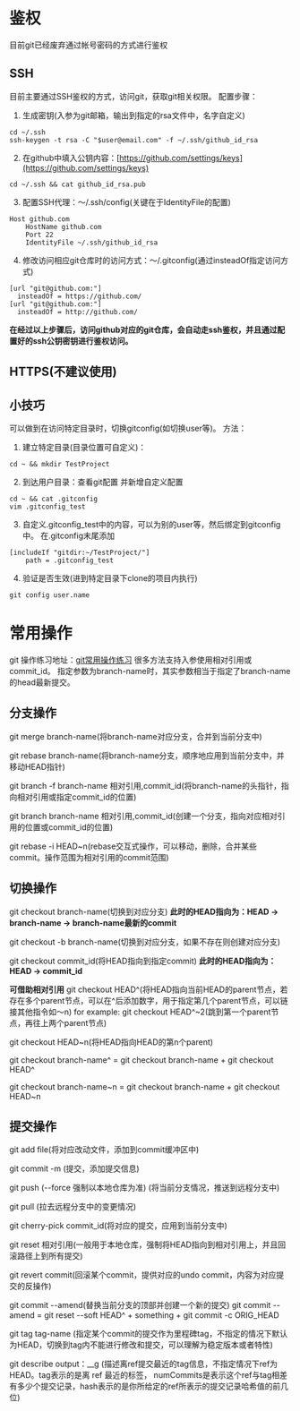 # 鉴权
目前git已经废弃通过帐号密码的方式进行鉴权
## SSH
  目前主要通过SSH鉴权的方式，访问git，获取git相关权限。
配置步骤：
1. 生成密钥(入参为git邮箱，输出到指定的rsa文件中，名字自定义)
```
cd ~/.ssh
ssh-keygen -t rsa -C "$user@email.com" -f ~/.ssh/github_id_rsa
```
2. 在github中填入公钥内容：[https://github.com/settings/keys](https://github.com/settings/keys)
```
cd ~/.ssh && cat github_id_rsa.pub
```
3. 配置SSH代理：～/.ssh/config(关键在于IdentityFile的配置)
```
Host github.com
	HostName github.com 
	Port 22  
	IdentityFile ~/.ssh/github_id_rsa
```
4. 修改访问相应git仓库时的访问方式：～/.gitconfig(通过insteadOf指定访问方式)
```
[url "git@github.com:"]
  insteadOf = https://github.com/
[url "git@github.com:"]
  insteadOf = http://github.com/
```
**在经过以上步骤后，访问github对应的git仓库，会自动走ssh鉴权，并且通过配置好的ssh公钥密钥进行鉴权访问。**
## HTTPS(不建议使用)
## 小技巧
  可以做到在访问特定目录时，切换gitconfig(如切换user等)。
方法：
1. 建立特定目录(目录位置可自定义)：
```
cd ~ && mkdir TestProject
```
2. 到达用户目录：查看git配置 并新增自定义配置
```
cd ~ && cat .gitconfig
vim .gitconfig_test 
```
3. 自定义.gitconfig_test中的内容，可以为别的user等，然后绑定到gitconfig中。
在.gitconfig末尾添加
```
[includeIf "gitdir:~/TestProject/"] 
	path = .gitconfig_test
```
4. 验证是否生效(进到特定目录下clone的项目内执行)
```
git config user.name
```
# 常用操作
git 操作练习地址：[git常用操作练习](https://learngitbranching.js.org/?tdsourcetag=s_pctim_aiomsg&locale=zh_CN)
很多方法支持入参使用相对引用或commit_id。
指定参数为branch-name时，其实参数相当于指定了branch-name的head最新提交。
## 分支操作
git merge branch-name(将branch-name对应分支，合并到当前分支中)

git rebase branch-name(将branch-name分支，顺序地应用到当前分支中，并移动HEAD指针)

git branch -f branch-name 相对引用,commit_id(将branch-name的头指针，指向相对引用或指定commit_id的位置)

git branch branch-name 相对引用,commit_id(创建一个分支，指向对应相对引用的位置或commit_id的位置)

git rebase -i HEAD~n(rebase交互式操作，可以移动，删除，合并某些commit。操作范围为相对引用的commit范围)
## 切换操作
git checkout branch-name(切换到对应分支)
**此时的HEAD指向为：HEAD -> branch-name -> branch-name最新的commit**

git checkout -b branch-name(切换到对应分支，如果不存在则创建对应分支)

git checkout commit_id(将HEAD指向到指定commit)
**此时的HEAD指向为：HEAD -> commit_id**

**可借助相对引用**
git checkout HEAD^(将HEAD指向当前HEAD的parent节点，若存在多个parent节点，可以在^后添加数字，用于指定第几个parent节点，可以链接其他指令如～n)
for example:
git checkout HEAD^~2(跳到第一个parent节点，再往上两个parent节点)

git checkout HEAD~n(将HEAD指向HEAD的第n个parent)

git checkout branch-name^  = git checkout branch-name + git checkout HEAD^

git checkout branch-name~n  = git checkout branch-name + git checkout HEAD~n

## 提交操作
git add file(将对应改动文件，添加到commit缓冲区中)

git commit -m (提交，添加提交信息)

git push (--force 强制以本地仓库为准) (将当前分支情况，推送到远程分支中)

git pull (拉去远程分支中的变更情况)

git cherry-pick commit_id(将对应的提交，应用到当前分支中)

git reset 相对引用(一般用于本地仓库，强制将HEAD指向到相对引用上，并且回滚路径上到所有提交)

git revert commit(回滚某个commit，提供对应的undo commit，内容为对应提交的反操作)

git commit --amend(替换当前分支的顶部并创建一个新的提交)
git commit --amend = git reset --soft HEAD^ + something + git commit -c ORIG_HEAD

git tag tag-name <commit-id> 
(指定某个commit的提交作为里程碑tag，不指定的情况下默认为HEAD，切换到tag内不能进行修改和提交，可以理解为稳定版本或者特性)

git describe <ref>
output：<tag>_<numCommits>_g<hash>
(描述离ref提交最近的tag信息，不指定情况下ref为HEAD。tag表示的是离 ref 最近的标签， numCommits是表示这个ref与tag相差有多少个提交记录，hash表示的是你所给定的ref所表示的提交记录哈希值的前几位)
